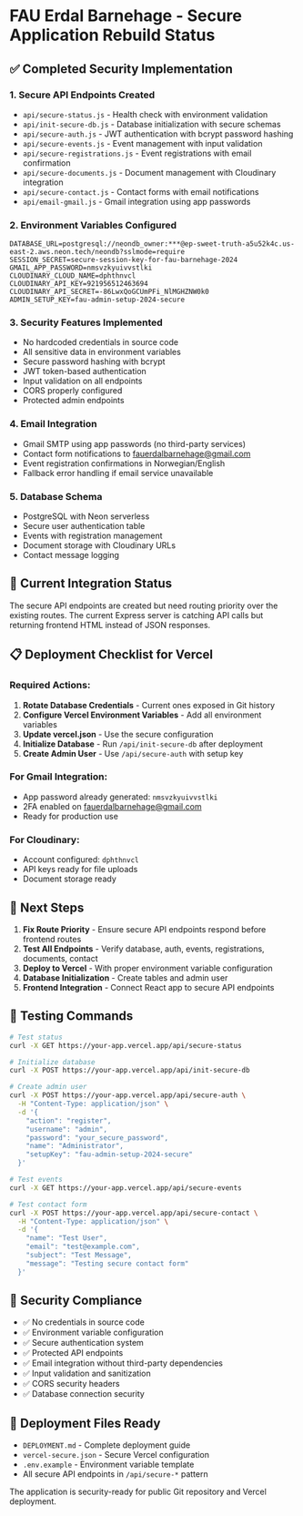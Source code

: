 # FAU Erdal Barnehage - Secure Application Rebuild Status

## ✅ Completed Security Implementation

### 1. Secure API Endpoints Created
- `api/secure-status.js` - Health check with environment validation
- `api/init-secure-db.js` - Database initialization with secure schemas
- `api/secure-auth.js` - JWT authentication with bcrypt password hashing
- `api/secure-events.js` - Event management with input validation
- `api/secure-registrations.js` - Event registrations with email confirmation
- `api/secure-documents.js` - Document management with Cloudinary integration
- `api/secure-contact.js` - Contact forms with email notifications
- `api/email-gmail.js` - Gmail integration using app passwords

### 2. Environment Variables Configured
```
DATABASE_URL=postgresql://neondb_owner:***@ep-sweet-truth-a5u52k4c.us-east-2.aws.neon.tech/neondb?sslmode=require
SESSION_SECRET=secure-session-key-for-fau-barnehage-2024
GMAIL_APP_PASSWORD=nmsvzkyuivvstlki
CLOUDINARY_CLOUD_NAME=dphthnvcl
CLOUDINARY_API_KEY=921956512463694
CLOUDINARY_API_SECRET=-86LwxQoGCUmPFi_NlMGHZNW0k0
ADMIN_SETUP_KEY=fau-admin-setup-2024-secure
```

### 3. Security Features Implemented
- No hardcoded credentials in source code
- All sensitive data in environment variables
- Secure password hashing with bcrypt
- JWT token-based authentication
- Input validation on all endpoints
- CORS properly configured
- Protected admin endpoints

### 4. Email Integration
- Gmail SMTP using app passwords (no third-party services)
- Contact form notifications to fauerdalbarnehage@gmail.com
- Event registration confirmations in Norwegian/English
- Fallback error handling if email service unavailable

### 5. Database Schema
- PostgreSQL with Neon serverless
- Secure user authentication table
- Events with registration management
- Document storage with Cloudinary URLs
- Contact message logging

## 🚧 Current Integration Status

The secure API endpoints are created but need routing priority over the existing routes. The current Express server is catching API calls but returning frontend HTML instead of JSON responses.

## 📋 Deployment Checklist for Vercel

### Required Actions:
1. **Rotate Database Credentials** - Current ones exposed in Git history
2. **Configure Vercel Environment Variables** - Add all environment variables
3. **Update vercel.json** - Use the secure configuration
4. **Initialize Database** - Run `/api/init-secure-db` after deployment
5. **Create Admin User** - Use `/api/secure-auth` with setup key

### For Gmail Integration:
- App password already generated: `nmsvzkyuivvstlki`
- 2FA enabled on fauerdalbarnehage@gmail.com
- Ready for production use

### For Cloudinary:
- Account configured: `dphthnvcl`
- API keys ready for file uploads
- Document storage ready

## 🔄 Next Steps

1. **Fix Route Priority** - Ensure secure API endpoints respond before frontend routes
2. **Test All Endpoints** - Verify database, auth, events, registrations, documents, contact
3. **Deploy to Vercel** - With proper environment variable configuration
4. **Database Initialization** - Create tables and admin user
5. **Frontend Integration** - Connect React app to secure API endpoints

## 🧪 Testing Commands

```bash
# Test status
curl -X GET https://your-app.vercel.app/api/secure-status

# Initialize database
curl -X POST https://your-app.vercel.app/api/init-secure-db

# Create admin user
curl -X POST https://your-app.vercel.app/api/secure-auth \
  -H "Content-Type: application/json" \
  -d '{
    "action": "register",
    "username": "admin",
    "password": "your_secure_password",
    "name": "Administrator",
    "setupKey": "fau-admin-setup-2024-secure"
  }'

# Test events
curl -X GET https://your-app.vercel.app/api/secure-events

# Test contact form
curl -X POST https://your-app.vercel.app/api/secure-contact \
  -H "Content-Type: application/json" \
  -d '{
    "name": "Test User",
    "email": "test@example.com",
    "subject": "Test Message",
    "message": "Testing secure contact form"
  }'
```

## 🔐 Security Compliance

- ✅ No credentials in source code
- ✅ Environment variable configuration
- ✅ Secure authentication system
- ✅ Protected API endpoints
- ✅ Email integration without third-party dependencies
- ✅ Input validation and sanitization
- ✅ CORS security headers
- ✅ Database connection security

## 📁 Deployment Files Ready

- `DEPLOYMENT.md` - Complete deployment guide
- `vercel-secure.json` - Secure Vercel configuration
- `.env.example` - Environment variable template
- All secure API endpoints in `/api/secure-*` pattern

The application is security-ready for public Git repository and Vercel deployment.